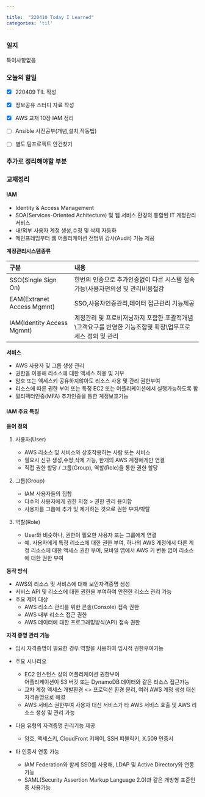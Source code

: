 ```yaml
---

title:  "220410 Today I Learned"
categories: 'til'
---
```

<!-- 
![aas](/assets/til/220328til1.png)

<img src="/assets/til/220328til1.png" width="100%" height="100%"> -->



### 일지

특이사항없음   




### 오늘의 할일

- [x] 220409 TIL 작성    
- [X] 정보공유 스터디 자료 작성
- [x] AWS 교재 10장 IAM 정리
- [ ] Ansible 사전공부(개념,설치,작동법)
- [ ] 별도 팀프로젝트 안건찾기


### 추가로 정리해야할 부분


### 교재정리

#### IAM

- Identity & Access Management
- SOA(Services-Oriented Achitecture) 및 웹 서비스 환경의 통합된 IT 계정관리 서비스
- 내/외부 사용자 계정 생성,수정 및 삭제 자동화
- 메인프레임부터 웹 어플리케이션 전범위 감사(Audit) 기능 제공

**계정관리시스템종류**

|구분|내용|
|:---|:---|
|SSO\(Single Sign On)|한번의 인증으로 추가인증없이 다른 시스템 접속가능\사용자편의성 및 관리비용절감|
|EAM\(Extranet Access Mgmnt)|SSO,사용자인증관리,데이터 접근관리 기능제공|
|IAM\(Identity Access Mgmnt)|계정관리 및 프로비저닝까지 포함한 포괄적개념\고객요구를 반영한 기능조합및 확장\업무프로세스 정의 및 관리|

**서비스**

- AWS 사용자 및 그룹 생성 관리
- 권한을 이용해 리소스에 대한 액세스 허용 및 거부
- 암호 또는 액세스키 공유하지않아도 리소스 사용 및 관리 권한부여
- 리소스에 따른 권한 부여 또는 특정 EC2 또는 어플리케이션에서 실행가능하도록 함
- 멀티팩터인증(MFA) 추가인증을 통한 계정보호기능

#### IAM 주요 특징

**용어 정의**

1. 사용자(User)
    - AWS 리소스 및 서비스와 상호작용하는 사람 또는 서비스
    - 필요시 신규 생성,수정,삭제 가능, 한개의 AWS 계정에게만 연결
    - 직접 권한 할당 / 그룹(Group), 역할(Role)을 통한 권한 할당

2. 그룹(Group)
    - IAM 사용자들의 집합
    - 다수의 사용자에게 권한 지정 > 권한 관리 용이함
    - 사용자를 그룹에 추가 및 제거하는 것으로 권한 부여/박탈

3. 역할(Role)
    - User와 비슷하나, 권한이 필요한 사용자 또는 그룹에게 연결
    - 예. 사용자에게 특정 리소스에 대한 권한 부여, 하나의 AWS 계정에서 다른 계정 리소스에 대한 액세스 권한 부여, 모바일 앱에서 AWS 키 변동 없이 리소스에 대한 권한 부여

**동작 방식**

- AWS의 리소스 및 서비스에 대해 보안자격증명 생성
- 서비스 API 및 리소스에 대한 권한을 부여하여 안전한 리소스 관리 가능
- 주요 제어 대상
    - AWS 리소스 관리를 위한 콘솔(Console) 접속 권한
    - AWS 내부 리소스 접근 권한
    - AWS 데이터에 대한 프로그래밍방식(API) 접속 권한

**자격 증명 관리 기능**

- 임시 자격증명이 필요한 경우 역할을 사용하여 임시적 권한부여가능
- 주요 시나리오
    - EC2 인스턴스 상의 어플리케이션 권한부여  
        어플리케이션이 S3 버킷 또는 DynamoDB 데이터와 같은 리소스 접근가능
    - 교차 계정 액세스
        개발환경 <> 프로덕션 환경 분리, 여러 AWS 계정 생성 대신 자격증명으로 해결
    - AWS 서비스 권한부여
        사용자 대신 서비스가 타 AWS 서비스 호출 및 AWS 리소스 생성 및 관리 가능

- 다음 유형의 자격증명 관리기능 제공
    - 암호, 액세스키, CloudFront 키페어, SSH 퍼블릭키, X.509 인증서

- 타 인증서 연동 가능
    - IAM Federation와 함께 SSO를 사용해, LDAP 및 Active Directory와 연동 가능
    - SAML(Security Assertion Markup Language 2.0)과 같은 개방형 표준인증 사용가능
    